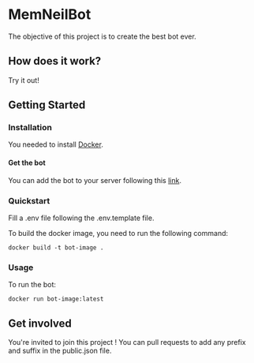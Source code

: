 # MemNeilBot

The objective of this project is to create the best bot ever.

## How does it work?

Try it out!
## Getting Started

### Installation

You needed to install [Docker](https://docs.docker.com/get-docker/).


#### Get the bot
You can add the bot to your server following this [link](https://discord.com/api/oauth2/authorize?client_id=977297871265206292&permissions=8&scope=bot).
### Quickstart

Fill a .env file following the .env.template file.

To build the docker image, you need to run the following command:

```
docker build -t bot-image .
```
### Usage

To run the bot:
```
docker run bot-image:latest
```

## Get involved

You're invited to join this project ! You can pull requests to add any prefix and suffix in the public.json file.
